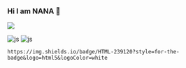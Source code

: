 ### Hi I am NANA 👋

<a href="www.instagram.com"><img src="https://img.shields.io/badge/Instagram-E4405F?style=flat-square&logo=instagram&logoColor=white"/></a>


![js](	https://img.shields.io/badge/HTML-239120?style=for-the-badge&logo=html5&logoColor=white)
![js](	https://img.shields.io/badge/CSS-239120?&style=for-the-badge&logo=css3&logoColor=white)

	https://img.shields.io/badge/HTML-239120?style=for-the-badge&logo=html5&logoColor=white
<!--
**nananium/nananium** is a ✨ _special_ ✨ repository because its `README.md` (this file) appears on your GitHub profile.

Here are some ideas to get you started:

- 🔭 I’m currently working on ...
- 🌱 I’m currently learning ...
- 👯 I’m looking to collaborate on ...
- 🤔 I’m looking for help with ...
- 💬 Ask me about ...
- 📫 How to reach me: ...
- 😄 Pronouns: ...
- ⚡ Fun fact: ...
-->
